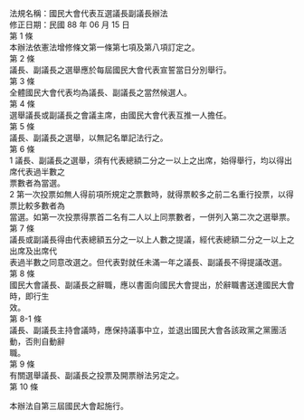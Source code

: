 法規名稱：國民大會代表互選議長副議長辦法  
修正日期：民國 88 年 06 月 15 日  
第 1 條  
本辦法依憲法增修條文第一條第七項及第八項訂定之。  
第 2 條  
議長、副議長之選舉應於每屆國民大會代表宣誓當日分別舉行。  
第 3 條  
全體國民大會代表均為議長、副議長之當然候選人。  
第 4 條  
選舉議長或副議長之會議主席，由國民大會代表互推一人擔任。  
第 5 條  
議長、副議長之選舉，以無記名單記法行之。  
第 6 條  
1 議長、副議長之選舉，須有代表總額二分之一以上之出席，始得舉行，均以得出席代表過半數之  
票數者為當選。  
2 第一次投票如無人得前項所規定之票數時，就得票較多之前二名重行投票，以得票比較多數者為  
當選。如第一次投票得票首二名有二人以上同票數者，一併列入第二次之選舉票。  
第 7 條  
議長或副議長得由代表總額五分之一以上人數之提議，經代表總額二分之一以上之出席及出席代  
表過半數之同意改選之。但代表對就任未滿一年之議長、副議長不得提議改選。  
第 8 條  
國民大會議長、副議長之辭職，應以書面向國民大會提出，於辭職書送達國民大會時，即行生  
效。  
第 8-1 條  
議長、副議長主持會議時，應保持議事中立，並退出國民大會各該政黨之黨團活動，否則自動辭  
職。  
第 9 條  
有關選舉議長、副議長之投票及開票辦法另定之。  
第 10 條  


本辦法自第三屆國民大會起施行。  


